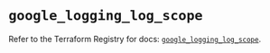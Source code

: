 # `google_logging_log_scope`

Refer to the Terraform Registry for docs: [`google_logging_log_scope`](https://registry.terraform.io/providers/hashicorp/google/6.21.0/docs/resources/logging_log_scope).
